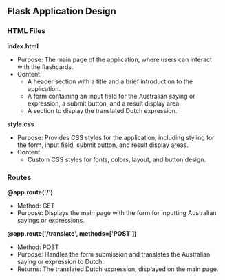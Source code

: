 ## Flask Application Design

### HTML Files

**index.html**

- Purpose: The main page of the application, where users can interact with the flashcards.
- Content:
  - A header section with a title and a brief introduction to the application.
  - A form containing an input field for the Australian saying or expression, a submit button, and a result display area.
  - A section to display the translated Dutch expression.

**style.css**

- Purpose: Provides CSS styles for the application, including styling for the form, input field, submit button, and result display areas.
- Content:
  - Custom CSS styles for fonts, colors, layout, and button design.

### Routes

**@app.route('/')**

- Method: GET
- Purpose: Displays the main page with the form for inputting Australian sayings or expressions.

**@app.route('/translate', methods=['POST'])**

- Method: POST
- Purpose: Handles the form submission and translates the Australian saying or expression to Dutch.
- Returns: The translated Dutch expression, displayed on the main page.